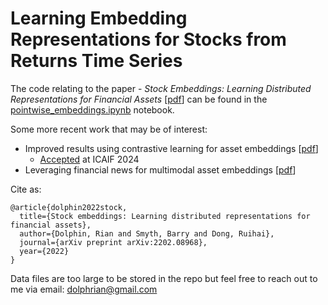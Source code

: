 # Learning Embedding Representations for Stocks from Returns Time Series

The code relating to the paper - *Stock Embeddings: Learning Distributed Representations for Financial Assets* [[pdf](https://arxiv.org/pdf/2202.08968.pdf)] can be found in the [pointwise_embeddings.ipynb](https://github.com/rian-dolphin/stock-embeddings/blob/main/pointwise_embeddings.ipynb) notebook.

Some more recent work that may be of interest:
- Improved results using contrastive learning for asset embeddings [[pdf](https://arxiv.org/pdf/2407.18645)]
  - [Accepted](https://dl.acm.org/doi/10.1145/3677052.3698610) at ICAIF 2024
- Leveraging financial news for multimodal asset embeddings [[pdf](https://arxiv.org/pdf/2211.06378)]

Cite as:
```
@article{dolphin2022stock,
  title={Stock embeddings: Learning distributed representations for financial assets},
  author={Dolphin, Rian and Smyth, Barry and Dong, Ruihai},
  journal={arXiv preprint arXiv:2202.08968},
  year={2022}
}
```

Data files are too large to be stored in the repo but feel free to reach out to me via email: dolphrian@gmail.com
